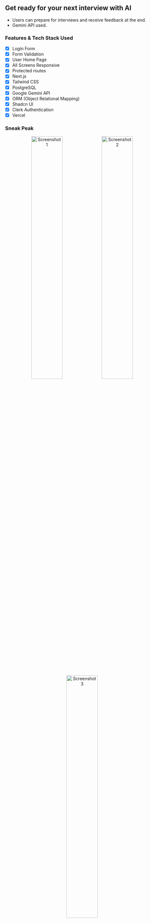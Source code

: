 ## Get ready for your next interview with AI
- Users can prepare for interviews and receive feedback at the end.
- Gemini API used. 

### Features & Tech Stack Used
- [x] Login Form
- [x] Form Validation
- [x] User Home Page
- [x] All Screens Responsive
- [x] Protected routes
- [x] Next.js
- [x] Tailwind CSS
- [x] PostgreSQL
- [x] Google Gemini API
- [x] ORM (Object Relational Mapping)
- [x] Shadcn UI
- [x] Clerk Authentication
- [x] Vercel  

### Sneak Peak
<p align="center">
  <img src="https://github.com/user-attachments/assets/09ceff12-7346-4fe8-99b2-8d37be8e5990" alt="Screenshot 1" width="45%">
  <img src="https://github.com/user-attachments/assets/a9ab50de-80e3-4a82-a74f-8b7358e309d5" alt="Screenshot 2" width="45%">
  <img src="https://github.com/user-attachments/assets/f45b878f-0c7d-42b7-8c7f-c474566aead0" alt="Screenshot 3" width="45%">
</p>

<p align="center">
<img src="https://github.com/user-attachments/assets/46f12106-509d-452d-8a1d-476f31bc4455" alt="Screenshot 2" width="45%">
<img src="https://github.com/user-attachments/assets/43aef792-56fe-4b56-a652-b6d9a0eba0c2" alt="Screenshot 2" width="45%">
</p>



